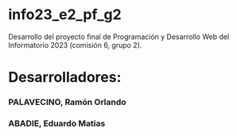 # info23_e2_pf_g2
Desarrollo del proyecto final de Programación y Desarrollo Web del Informatorio 2023 (comisión 6, grupo 2).

# Desarrolladores:
### PALAVECINO, Ramón Orlando
### ABADIE, Eduardo Matias
